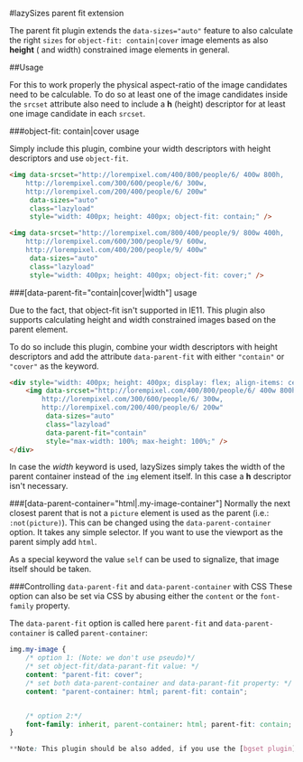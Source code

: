 #lazySizes parent fit extension

The parent fit plugin extends the ``data-sizes="auto"`` feature to also calculate the right ``sizes`` for ``object-fit: contain|cover`` image elements as also **height** ( and width) constrained image elements in general.

##Usage

For this to work properly the physical aspect-ratio of the image candidates need to be calculable. To do so at least one of the image candidates inside the ``srcset`` attribute also need to include a **h** (height) descriptor for at least one image candidate in each `srcset`.

###object-fit: contain|cover usage

Simply include this plugin, combine your width descriptors with height descriptors and use ``object-fit``.

```html
<img data-srcset="http://lorempixel.com/400/800/people/6/ 400w 800h,
	http://lorempixel.com/300/600/people/6/ 300w,
	http://lorempixel.com/200/400/people/6/ 200w"
	 data-sizes="auto"
	 class="lazyload"
	 style="width: 400px; height: 400px; object-fit: contain;" />

<img data-srcset="http://lorempixel.com/800/400/people/9/ 800w 400h,
	http://lorempixel.com/600/300/people/9/ 600w,
	http://lorempixel.com/400/200/people/9/ 400w"
	 data-sizes="auto"
	 class="lazyload"
	 style="width: 400px; height: 400px; object-fit: cover;" />
```

###[data-parent-fit="contain|cover|width"] usage

Due to the fact, that object-fit isn't supported in IE11. This plugin also supports calculating height and width constrained images based on the parent element.

To do so include this plugin, combine your width descriptors with height descriptors and add the attribute ``data-parent-fit`` with either ``"contain"`` or ``"cover"`` as the keyword.

```html
<div style="width: 400px; height: 400px; display: flex; align-items: center; justify-content: center;">
	<img data-srcset="http://lorempixel.com/400/800/people/6/ 400w 800h,
		http://lorempixel.com/300/600/people/6/ 300w,
		http://lorempixel.com/200/400/people/6/ 200w"
		 data-sizes="auto"
		 class="lazyload"
		 data-parent-fit="contain"
		 style="max-width: 100%; max-height: 100%;" />
</div>
```

In case the *width* keyword is used, lazySizes simply takes the width of the parent container instead of the ``img`` element itself. In this case a **h** descriptor isn't necessary.

###[data-parent-container="html|.my-image-container"]
Normally the next closest parent that is not a `picture` element is used as the parent (i.e.: `:not(picture)`). This can be changed using the `data-parent-container` option. It takes any simple selector. If you want to use the viewport as the parent simply add `html`.

As a special keyword the value `self` can be used to signalize, that image itself should be taken.

###Controlling `data-parent-fit` and `data-parent-container` with CSS
These option can also be set via CSS by abusing either the `content` or the `font-family` property.

The `data-parent-fit` option is called here `parent-fit` and `data-parent-container` is called `parent-container`:

```css
img.my-image {
	/* option 1: (Note: we don't use pseudo)*/
	/* set object-fit/data-parant-fit value: */
	content: "parent-fit: cover";
	/* set both data-parent-container and data-parant-fit property: */
	content: "parent-container: html; parent-fit: contain";


	/* option 2:*/
	font-family: inherit, parent-container: html; parent-fit: contain;
}

**Note: This plugin should be also added, if you use the [bgset plugin](../bgset/) in combination with ``data-sizes="auto"`` and ``background-size: cover|contain``.**
